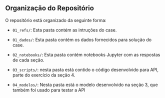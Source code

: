 ## Organização do Repositório

O repositório está organizado da seguinte forma:

- `01_refs/`: Esta pasta contém as intruções do case.

- `01_dados/`: Esta pasta contém os dados fornecidos para solução do case.

- `02_notebooks/`: Esta pasta contém notebooks Jupyter com as respostas de cada seção.

- `03_scripts/`: nesta pasta está contido o código desenvolvido para API, parte do exercício da seção 4.

- `04_modelos/`: Nesta pasta está o modelo desenvolvido na seção 3, que também foi usado para testar a API